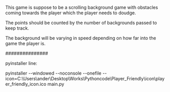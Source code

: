 This game is suppose to be a scrolling background game with obstacles coming towards the player which the player needs to doudge. 

The points should be counted by the number of backgrounds passed to keep track. 

The background will be varying in speed depending on how far into the game the player is. 


############### 

pyinstaller line:
 
pyinstaller --windowed --noconsole --onefile --icon=C:\Users\ander\Desktop\Works\Pythoncode\Player_Friendly\icon\player_friendly_icon.ico main.py

